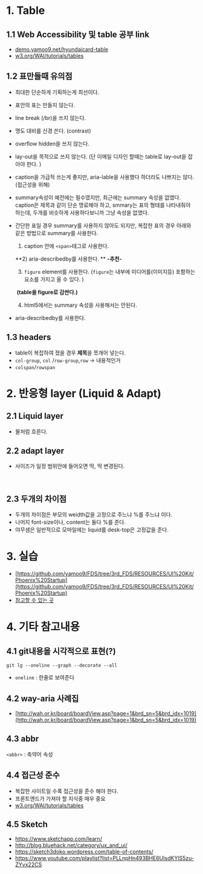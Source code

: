 # 1. Table

## 1.1 Web Accessibility 및 table 공부 link 

- [demo.yamoo9.net/hyundaicard-table](http://demo.yamoo9.net/hyundaicard-table/)
- [w3.org/WAI/tutorials/tables](https://www.w3.org/WAI/tutorials/tables/)



## 1.2 표만들때 유의점

- 최대한 단순하게 기획하는게 최선이다. 

- 표안의 표는 만들지 않는다. 

- line break (/br)을 쓰지 않는다. 

- 명도 대비를 신경 쓴다. (contrast)

- overflow hidden을 쓰지 않는다. 

- lay-out을 목적으로 쓰지 않는다. (단 이메일 디자인 할때는 table로 lay-out을 잡아야 한다. )

- caption을 가급적 쓰는게 좋지만, aria-lable을 사용했다 하더라도 나쁘지는 않다. (접근성을 위해)

- summary속성이 예전에는 필수였지만, 최근에는 summary 속성을 없앴다. caption은 제목과 같이 단순 명료해야 하고, smmary는 표의 형태를 나타내줘야 하는데, 두개를 비슷하게 사용하다보니까 그냥 속성을 없앴다.

- 간단한 표일 경우 summary를 사용하지 않아도 되지만, 복잡한 표의 경우 아래와 같은 방법으로 summary를 사용한다. 

  1) caption 안에 `<span>`테그로 사용한다.

  **2) aria-describedby를 사용한다. ** **-추천-**

  3) `figure` element를 사용한다.  (`figure`는 내부에 미디어를(이미지등) 포함하는 요소를 가지고 올 수  있다. )

  ​	**(table을 figure로 감싼다.)**

  4) html5에서는 summary 속성을 사용해서는 안된다. 

- aria-describedby를 사용한다. 



## 1.3 headers

- table이 복잡하여 졌을 경우 **제목**을 쪼개어 넣는다. 
- `col-group`, `col` /`row-group`,`row` -> 내용적인거
- `colspan`/`rowspan`



# 2. 반응형 layer (Liquid & Adapt)

## 2.1 Liquid layer

- 물처럼 흐른다.



## 2.2 adapt layer

- 사이즈가 일정 범위안에 들어오면 딱, 딱 변경된다. 

  ​

## 2.3 두개의 차이점

- 두개의 차이점은 부모의 weidth값을 고정으로 주느냐 %를 주느냐 이다. 
- 나머지 font-size이나, content는 둘다 %를 준다. 
- 야무샘은 일반적으로 모마일에는 liquid를 desk-top은 고정값을 준다. 





# 3. 실습

- [https://github.com/yamoo9/FDS/tree/3rd_FDS/RESOURCES/UI%20Kit/Phoenix%20Startup](https://github.com/yamoo9/FDS/tree/3rd_FDS/RESOURCES/UI%20Kit/Phoenix%20Startup)
- [참고할 수 있는 곳](http://demo.yamoo9.net/phoenix/)





# 4. 기타 참고내용

## 4.1 git내용을 시각적으로 표현(?)

````
git lg --oneline --graph --decorate --all
````

- `oneline` : 한줄로 보여준다



## 4.2 way-aria 사례집 

- [http://wah.or.kr/board/boardView.asp?page=1&brd_sn=5&brd_idx=1019](http://wah.or.kr/board/boardView.asp?page=1&brd_sn=5&brd_idx=1019)



## 4.3 abbr

`<abbr>` : 축약어 속성



## 4.4 접근성 준수

- 복잡한 사이트일 수록 접근성을 준수 해야 한다. 
- 프론트앤드가 가져야 할 지식중 매우 중요
- [w3.org/WAI/tutorials/tables](https://www.w3.org/WAI/tutorials/tables/)



## 4.5 Sketch

- https://www.sketchapp.com/learn/
- http://blog.bluehack.net/category/ux_and_ui/
- https://sketch3doko.wordpress.com/table-of-contents/
- https://www.youtube.com/playlist?list=PLLnpHn493BHE6UIsdKYlS5zu-ZYvx22CS